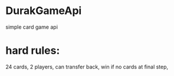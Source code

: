 # DurakGameApi
simple card game api

 # hard rules:
   24 cards,
   2 players,
   can transfer back,
   win if no cards at final step,
